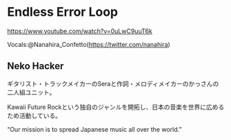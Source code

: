 # Endless Error Loop
https://www.youtube.com/watch?v=0uLwC9uuT6k 

Vocals:@Nanahira_Confetto(https://twitter.com/nanahira)

## Neko Hacker

ギタリスト・トラックメイカーのSeraと作詞・メロディメイカーのかっさんの二人組ユニット。

Kawaii Future Rockという独自のジャンルを開拓し、日本の音楽を世界に広めるため活動している。

“Our mission is to spread Japanese music all over the world.”
